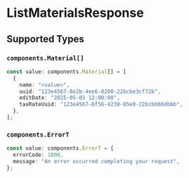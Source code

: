 # ListMaterialsResponse


## Supported Types

### `components.Material[]`

```typescript
const value: components.Material[] = [
  {
    name: "<value>",
    uuid: "123e4567-8e2b-4ee6-8200-22bcbe3cf72b",
    editDate: "2025-05-01 12:00:00",
    taxRateUuid: "123e4567-6f56-4238-85e8-22bcb666db6b",
  },
];
```

### `components.ErrorT`

```typescript
const value: components.ErrorT = {
  errorCode: 1000,
  message: "An error occurred completing your request",
};
```

